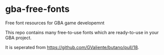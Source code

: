# gba-free-fonts
Free font resources for GBA game developemnt

This repo contains many free-to-use fonts which are ready-to-use in your GBA project.

It is seperated from https://github.com/GValiente/butano/pull/18.
